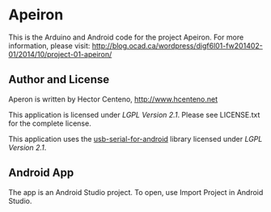 Apeiron
=======

This is the Arduino and Android code for the project Apeiron. For more information, please visit: http://blog.ocad.ca/wordpress/digf6l01-fw201402-01/2014/10/project-01-apeiron/

## Author and License

Aperon is written by Hector Centeno, http://www.hcenteno.net

This application is licensed under *LGPL Version 2.1*.  Please see LICENSE.txt for the
complete license.

This application uses the [usb-serial-for-android](https://github.com/mik3y/usb-serial-for-android) library licensed under *LGPL Version 2.1*.

## Android App

The app is an Android Studio project. To open, use Import Project in Android Studio.
